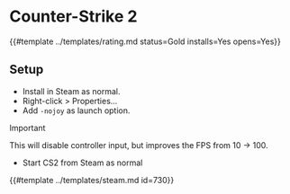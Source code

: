 # Counter-Strike 2
<!-- script:Aliases [
    "Counter Strike 2",
    "CS2"
] -->

{{#template ../templates/rating.md status=Gold installs=Yes opens=Yes}}

## Setup

- Install in Steam as normal.
- Right-click > Properties...
- Add `-nojoy` as launch option.

> [!IMPORTANT]
> This will disable controller input, but improves the FPS from 10 -> 100.

- Start CS2 from Steam as normal

{{#template ../templates/steam.md id=730}}
